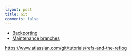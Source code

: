 ```yaml
---
layout: post
title: Git
comments: false
---
```

- [Backporting](https://numpy.org/devdocs/dev/development_workflow.html#backporting)
- [Maintenance branches](https://devguide.python.org/developer-workflow/development-cycle/#maintenance-branches)


https://www.atlassian.com/git/tutorials/refs-and-the-reflog